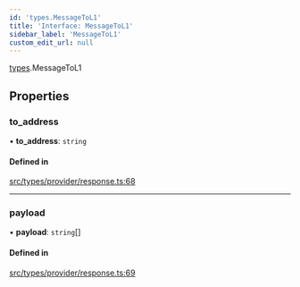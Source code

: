 ```yaml
---
id: 'types.MessageToL1'
title: 'Interface: MessageToL1'
sidebar_label: 'MessageToL1'
custom_edit_url: null
---
```


[types](../namespaces/types.md).MessageToL1

## Properties

### to_address

• **to_address**: `string`

#### Defined in

[src/types/provider/response.ts:68](https://github.com/starknet-io/starknet.js/blob/v6.24.1/src/types/provider/response.ts#L68)

---

### payload

• **payload**: `string`[]

#### Defined in

[src/types/provider/response.ts:69](https://github.com/starknet-io/starknet.js/blob/v6.24.1/src/types/provider/response.ts#L69)
